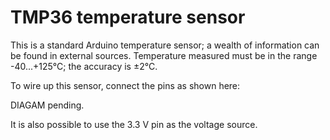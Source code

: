# TMP36 temperature sensor

This is a standard Arduino temperature sensor;
a wealth of information can be found in external sources.
Temperature measured must be in the range -40...+125°C;
the accuracy is ±2°C.

To wire up this sensor, connect the pins as shown here:

DIAGAM pending.

It is also possible to use the 3.3 V pin as the voltage source.

